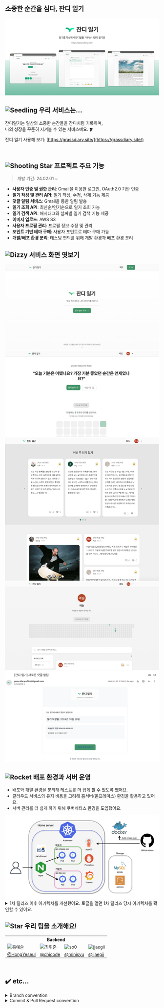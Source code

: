 <h2>소중한 순간을 심다, 잔디 일기</h2>

<img src="images/잔디일기_메인.png" alt="간단한 설명 사진">

<br />

##  <img src="https://raw.githubusercontent.com/Tarikul-Islam-Anik/Animated-Fluent-Emojis/master/Emojis/Animals/Seedling.png" alt="Seedling" width="25" height="25" /> 우리 서비스는...

잔디일기는 일상의 소중한 순간들을 잔디처럼 기록하며, <br />
나의 성장을 꾸준히 지켜볼 수 있는 서비스예요. 🍀 <br />

잔디 일기 사용해 보기: [https://grassdiary.site/](https://grassdiary.site/)

<br />

## <img src="https://raw.githubusercontent.com/Tarikul-Islam-Anik/Animated-Fluent-Emojis/master/Emojis/Travel%20and%20places/Shooting%20Star.png" alt="Shooting Star" width="25" height="25" /> 프로젝트 주요 기능

> 개발 기간: 24.02.01 ~

- **사용자 인증 및 권한 관리**: Gmail을 이용한 로그인, OAuth2.0 기반 인증
- **일기 작성 및 관리 API**: 일기 작성, 수정, 삭제 기능 제공
- **댓글 알림 서비스**: Gmail을 통한 알림 발송
- **일기 조회 API**: 최신순/인기순으로 일기 조회 가능
- **일기 검색 API**: 해시태그와 날짜별 일기 검색 기능 제공
- **이미지 업로드**: AWS S3
- **사용자 프로필 관리**: 프로필 정보 수정 및 관리
- **포인트 기반 테마 구매**: 사용자 포인트로 테마 구매 가능
- **개발/배포 환경 분리**: 테스팅 편의를 위해 개발 환경과 배포 환경 분리


## <img src="https://raw.githubusercontent.com/Tarikul-Islam-Anik/Animated-Fluent-Emojis/master/Emojis/Smilies/Dizzy.png" alt="Dizzy" width="25" height="25" /> 서비스 화면 엿보기

<img src="images/start-page.png" alt="시작 화면">

<img src="images/main-page.png" alt="메인 페이지">

<img src="images/feed-page.png" alt="피드 화면">

<img src="images/my-page.png" alt="내 일기장 화면">

<img src="images/email-notification.png" alt="이메일 발송 화면">


<br />


## <img src="https://raw.githubusercontent.com/Tarikul-Islam-Anik/Animated-Fluent-Emojis/master/Emojis/Travel%20and%20places/Rocket.png" alt="Rocket" width="25" height="25" /> 배포 환경과 서버 운영

- 배포와 개발 환경을 분리해 테스트를 더 쉽게 할 수 있도록 했어요.
- 클라우드 서비스의 유지 비용을 고려해 홈서버(온프레미스) 환경을 활용하고 있어요.
- 서버 관리를 더 쉽게 하기 위해 쿠버네티스 환경을 도입했어요.

<img src="images/architecture-2.png" alt="현재 아키텍처">

<details>
    <summary>1차 릴리즈 이후 아키텍처를 개선했어요. 토글을 열면 1차 릴리즈 당시 아키텍처를 확인할 수 있어요.</summary>
    <img src="images/architecture-1.png" alt="1차 릴리즈 당시 아키텍처">
</details>


## <img src="https://raw.githubusercontent.com/Tarikul-Islam-Anik/Animated-Fluent-Emojis/master/Emojis/Travel%20and%20places/Star.png" alt="Star" width="25" height="25" /> 우리 팀을 소개해요!

<div align="center">
    <table>
        <th colspan="4" style="text-align: center;">Backend</th>
        <tr>
            <td><img src="https://avatars.githubusercontent.com/u/50395809?v=4" width=100px alt="홍예슬"/></td>
            <td><img src="https://avatars.githubusercontent.com/u/107929019?v=4" width=100px alt="최휘준"/></td>
            <td><img src="https://avatars.githubusercontent.com/u/79985186?v=4" width=100px alt="so0"/></td>
            <td><img src="https://avatars.githubusercontent.com/u/77189999?v=4" width=100px alt="jjaegii"/></td>
        </tr>
        <tr>
            <td><a href="https://github.com/HongYeseul">@HongYeseul</a></td>
            <td><a href="https://github.com/chjcode">@chjcode</a></td>
            <td><a href="https://github.com/minisyu">@minisyu</a></td>
            <td><a href="https://github.com/jjaegii">@jjaegii</a></td>
        </tr>
    </table>
</div>

<br />

## ✔️️ etc...

<details>
    <summary>
      Branch convention
    </summary>

| branch  | 설명                    |
|:-------:|-----------------------|
| release | 배포 되어 있는 브랜치          |
|   dev   | 다음 릴리즈 기간까지 개발 중인 브랜치 |

</details>

<details>
    <summary>
      Commit & Pull Request convention
    </summary>

```
# Commit
Type(File or function): Subject

# Pull Request
[type/worked-branch] Subject
```

|    Type    | 설명                                             |
|:----------:|------------------------------------------------|
|    feat    | 새로운 기능 추가                                      |
|    fix     | 버그 수정                                          |
|   style    | 코드 수정 없음 (세미콜론 누락, 코드 포맷팅, 파일, 폴더명 수정 혹은 이동 등) |
|  refactor  | 코드 리팩토링                                        |
|  comment   | 주석 추가 및 변경                                     |
|    docs    | 문서 수정 (README.md 등)                            |
|    test    | 테스트 코드 추가                                      |
|   chore    | 빌드 업무 수정, 패키지 매니저 수정 (pom.xml 등)               |
|   remove   | 파일 삭제                                          |

</details>
